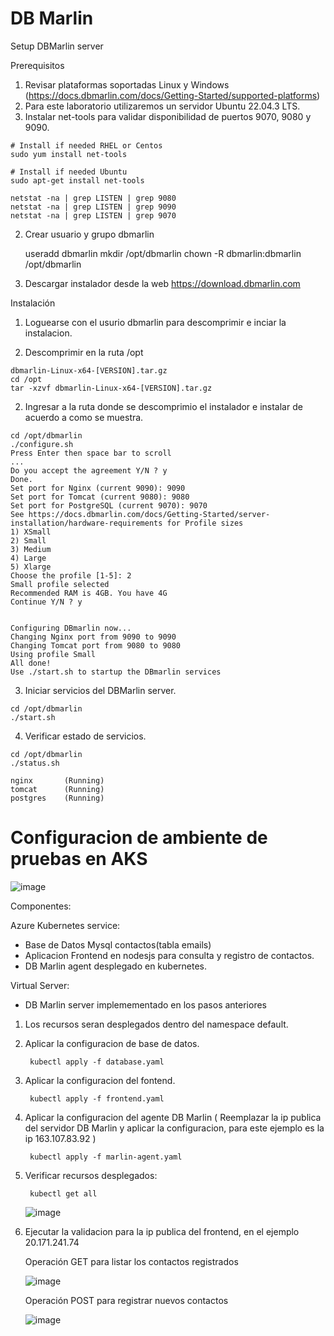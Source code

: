 # DB Marlin

Setup DBMarlin server

  Prerequisitos
  
  1. Revisar plataformas soportadas Linux y Windows (https://docs.dbmarlin.com/docs/Getting-Started/supported-platforms)
  2. Para este laboratorio utilizaremos un servidor Ubuntu 22.04.3 LTS.
  3. Instalar net-tools para validar disponibilidad de puertos 9070, 9080 y 9090.
  
    # Install if needed RHEL or Centos
    sudo yum install net-tools
    
    # Install if needed Ubuntu
    sudo apt-get install net-tools
    
    netstat -na | grep LISTEN | grep 9080
    netstat -na | grep LISTEN | grep 9090
    netstat -na | grep LISTEN | grep 9070
  
  2. Crear usuario y grupo dbmarlin
  
     useradd dbmarlin
     mkdir /opt/dbmarlin
     chown -R dbmarlin:dbmarlin /opt/dbmarlin
  
  3. Descargar instalador desde la web https://download.dbmarlin.com


  Instalación
  
  1. Loguearse con el usurio dbmarlin para descomprimir e inciar la instalacion. 

  2. Descomprimir en la ruta /opt
     
    dbmarlin-Linux-x64-[VERSION].tar.gz 
    cd /opt
    tar -xzvf dbmarlin-Linux-x64-[VERSION].tar.gz

  2. Ingresar a la ruta donde se descomprimio el instalador e instalar de acuerdo a como se muestra.

    cd /opt/dbmarlin
    ./configure.sh
    Press Enter then space bar to scroll
    ...
    Do you accept the agreement Y/N ? y
    Done.
    Set port for Nginx (current 9090): 9090
    Set port for Tomcat (current 9080): 9080
    Set port for PostgreSQL (current 9070): 9070
    See https://docs.dbmarlin.com/docs/Getting-Started/server-installation/hardware-requirements for Profile sizes
    1) XSmall
    2) Small
    3) Medium
    4) Large
    5) Xlarge
    Choose the profile [1-5]: 2
    Small profile selected
    Recommended RAM is 4GB. You have 4G
    Continue Y/N ? y
    
    
    Configuring DBmarlin now...
    Changing Nginx port from 9090 to 9090
    Changing Tomcat port from 9080 to 9080
    Using profile Small
    All done!
    Use ./start.sh to startup the DBmarlin services


  3. Iniciar servicios del DBMarlin server.

    cd /opt/dbmarlin
    ./start.sh

  4. Verificar estado de servicios.

    cd /opt/dbmarlin
    ./status.sh
    
    nginx       (Running)
    tomcat      (Running)
    postgres    (Running)

# Configuracion de ambiente de pruebas en AKS

![image](https://github.com/juan-conde-21/DBMarlin/assets/13276404/b22f88bc-00f8-4430-82f2-f247cf3c02ca)

Componentes:

Azure Kubernetes service:
- Base de Datos Mysql contactos(tabla emails)
- Aplicacion Frontend en nodesjs para consulta y registro de contactos.
- DB Marlin agent desplegado en kubernetes.

Virtual Server:
- DB Marlin server implemementado en los pasos anteriores



1. Los recursos seran desplegados dentro del namespace default.
  
2. Aplicar la configuracion de base de datos.

        kubectl apply -f database.yaml

3. Aplicar la configuracion del fontend.
 
        kubectl apply -f frontend.yaml

4. Aplicar la configuracion del agente DB Marlin ( Reemplazar la ip publica del servidor DB Marlin y aplicar la configuracion, para este ejemplo es la ip 163.107.83.92 )

        kubectl apply -f marlin-agent.yaml

5. Verificar recursos desplegados:
 
        kubectl get all

    ![image](https://github.com/juan-conde-21/DBMarlin/assets/13276404/19608ed5-2d5a-4b05-bc01-0c3937300047)

6. Ejecutar la validacion para la ip publica del frontend, en el ejemplo 20.171.241.74

   Operación GET para listar los contactos registrados

   ![image](https://github.com/juan-conde-21/DBMarlin/assets/13276404/9af7d201-6ef1-4efa-bd03-c3aed7cd570d)

   Operación POST para registrar nuevos contactos
 
   ![image](https://github.com/juan-conde-21/DBMarlin/assets/13276404/6eb4760a-68c1-4cef-b512-d29c47bbc9ac)





  


